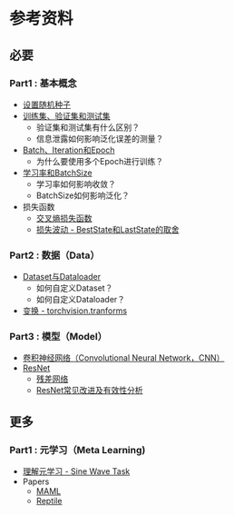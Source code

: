 # 参考资料
## 必要

### Part1 : 基本概念

* [设置随机种子](https://zhuanlan.zhihu.com/p/76472385)
* [训练集、验证集和测试集](https://zhuanlan.zhihu.com/p/48976706)
  - 验证集和测试集有什么区别？
  - 信息泄露如何影响泛化误差的测量？
* [Batch、Iteration和Epoch](https://www.jianshu.com/p/22c50ded4cf7)
  - 为什么要使用多个Epoch进行训练？
* [学习率和BatchSize](https://zhuanlan.zhihu.com/p/64864995)
  - 学习率如何影响收敛？
  - BatchSize如何影响泛化？
* 损失函数
  - [交叉熵损失函数](https://zhuanlan.zhihu.com/p/35709485)
  - [损失波动 - BestState和LastState的取舍](https://www.zhihu.com/question/415931517)
### Part2 : 数据（Data）

* [Dataset与Dataloader](https://chenllliang.github.io/2020/02/04/dataloader/)
  - 如何自定义Dataset？
  - 如何自定义Dataloader？
* [变换 - torchvision.tranforms](https://zhuanlan.zhihu.com/p/53367135)

### Part3 : 模型（Model）

* [卷积神经网络（Convolutional Neural Network，CNN）](https://lulaoshi.info/machine-learning/convolutional/two-dimension-convolution-layer)
* [ResNet](https://zhuanlan.zhihu.com/p/31852747)
  - [残差网络](https://zhuanlan.zhihu.com/p/80226180)
  - [ResNet常见改进及有效性分析](https://zhuanlan.zhihu.com/p/54289848)

## 更多

### Part1 : 元学习（Meta Learning)

* [理解元学习 - Sine Wave Task](https://github.com/AdrienLE/ANIML/blob/master/ANIML.ipynb)
* Papers
  - [MAML](https://arxiv.org/abs/1703.03400)
  - [Reptile](https://arxiv.org/abs/1803.02999)
